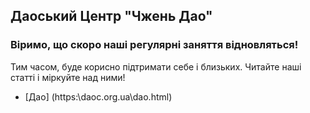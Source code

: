 ## Даоський Центр "Чжень Дао"

### Віримо, що скоро наші регулярні заняття відновляться!
Тим часом, буде корисно підтримати себе і близьких. Читайте наші статті і міркуйте над ними!


- [Дао] (https:\\daoc.org.ua\dao.html)

